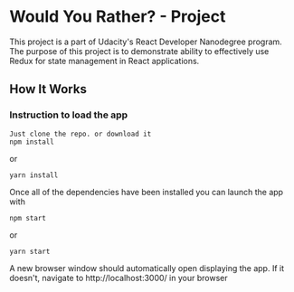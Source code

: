 # Would You Rather? - Project

This project is a part of Udacity's React Developer Nanodegree program. The purpose of this project is to demonstrate ability to effectively use Redux for state management in React applications.

## How It Works
### Instruction to load the app


```
Just clone the repo. or download it
npm install
```
or
```
yarn install
```
Once all of the dependencies have been installed you can launch the app with

```
npm start
```
or
```
yarn start
```
A new browser window should automatically open displaying the app. If it doesn't, navigate to http://localhost:3000/ in your browser
